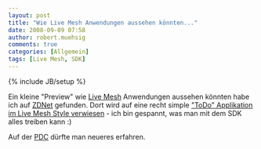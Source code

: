 ```yaml
---
layout: post
title: "Wie Live Mesh Anwendungen aussehen könnten..."
date: 2008-09-09 07:58
author: robert.muehsig
comments: true
categories: [Allgemein]
tags: [Live Mesh, SDK]
---
```

{% include JB/setup %}
<p>Ein kleine "Preview" wie <a href="http://code-inside.de/blog/2008/08/07/live-mesh-tech-preview/" target="_blank">Live Mesh</a> Anwendungen aussehen könnten habe ich auf <a href="http://blogs.zdnet.com/microsoft/?p=1574" target="_blank">ZDNet</a> gefunden. Dort wird auf eine recht simple <a href="http://www.istartedsomething.com/20080908/applications-coming-soon-to-a-mesh-near-you/" target="_blank">"ToDo" Applikation im Live Mesh Style verwiesen</a> - ich bin gespannt, was man mit dem SDK alles treiben kann :)</p> <p>Auf der <a href="http://www.microsoftpdc.com/" target="_blank">PDC</a> dürfte man neueres erfahren.</p>
